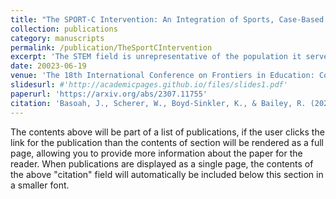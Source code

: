 ```yaml
---
title: "The SPORT-C Intervention: An Integration of Sports, Case-Based Pedagogy and Systems Thinking Learning"
collection: publications
category: manuscripts
permalink: /publication/TheSportCIntervention
excerpt: 'The STEM field is unrepresentative of the population it serves. Due to a lack of cultural relevance in STEM courses, there is a dissociation between the lived experience of students from underrepresented racial groups (URG) and STEM course material. The SPORT-C intervention is a framework that combines sports, systems thinking learning, and a case-based pedagogy into an activity that can be used in any STEM course. A pilot study was conducted to determine the viability of the SPORT-C intervention in a classroom setting and determine if it was worth further investigating and if any impact differed by racial identity. The findings from this study implicate that the SPORT-C intervention has an impact on the motivation levels of students to participate in STEM courses.'
date: 20023-06-19
venue: 'The 18th International Conference on Frontiers in Education: Computer Science & Computer Engineering (FECS'22) [Accepted, awaiting publication]'
slidesurl: #'http://academicpages.github.io/files/slides1.pdf'
paperurl: 'https://arxiv.org/abs/2307.11755'
citation: 'Basoah, J., Scherer, W., Boyd-Sinkler, K., & Bailey, R. (2023, June 19). The SPORT-C Intervention: An Integration of Sports, Case-Based Pedagogy and Systems Thinking Learning. Accepted into: The 18th International Conference on Frontiers in Education: Computer Science & Computer Engineering (FECS'22). [Awaiting Publication] https://doi.org/10.48550/arXiv.2307.11755'
---
```


The contents above will be part of a list of publications, if the user clicks the link for the publication than the contents of section will be rendered as a full page, allowing you to provide more information about the paper for the reader. When publications are displayed as a single page, the contents of the above "citation" field will automatically be included below this section in a smaller font.